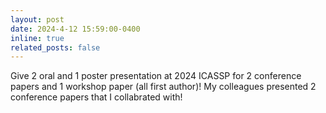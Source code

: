 ```yaml
---
layout: post
date: 2024-4-12 15:59:00-0400
inline: true
related_posts: false
---
```


Give 2 oral and 1 poster presentation at 2024 ICASSP for 2 conference papers and 1 workshop paper (all first author)!  My colleagues presented 2 conference papers that I collabrated with!